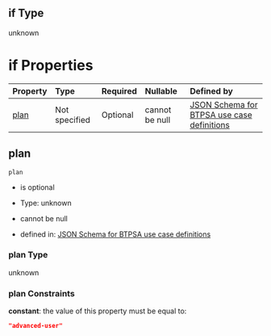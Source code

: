 ## if Type

unknown

# if Properties

| Property      | Type          | Required | Nullable       | Defined by                                                                                                                                                                                                                                  |
| :------------ | :------------ | :------- | :------------- | :------------------------------------------------------------------------------------------------------------------------------------------------------------------------------------------------------------------------------------------ |
| [plan](#plan) | Not specified | Optional | cannot be null | [JSON Schema for BTPSA use case definitions](btpsa-usecase-properties-services-items-allof-1-then-allof-89-then-allof-0-if-properties-plan.md "undefined#/properties/services/items/allOf/1/then/allOf/89/then/allOf/0/if/properties/plan") |

## plan



`plan`

*   is optional

*   Type: unknown

*   cannot be null

*   defined in: [JSON Schema for BTPSA use case definitions](btpsa-usecase-properties-services-items-allof-1-then-allof-89-then-allof-0-if-properties-plan.md "undefined#/properties/services/items/allOf/1/then/allOf/89/then/allOf/0/if/properties/plan")

### plan Type

unknown

### plan Constraints

**constant**: the value of this property must be equal to:

```json
"advanced-user"
```
